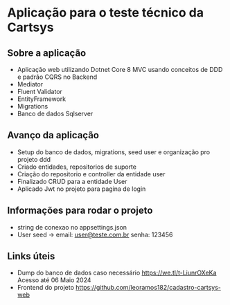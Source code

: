 # Aplicação para o teste técnico da Cartsys

## Sobre a aplicação
* Aplicação web utilizando Dotnet Core 8 MVC usando conceitos de DDD e padrão CQRS no Backend
* Mediator
* Fluent Validator
* EntityFramework
* Migrations
* Banco de dados Sqlserver

## Avanço da aplicação
* Setup do banco de dados, migrations, seed user e organização pro projeto ddd
* Criado entidades, repositorios de suporte
* Criação do repositorio e controller da entidade user
* Finalizado CRUD para a entidade User
* Aplicado Jwt no projeto para pagina de login

## Informações para rodar o projeto
* string de conexao no appsettings.json
* User seed -> email: user@teste.com.br senha: 123456

## Links úteis
* Dump do banco de dados caso necessário https://we.tl/t-LiunrOXeKa Acesso até 06 Maio 2024
* Frontend do projeto https://github.com/leoramos182/cadastro-cartsys-web
